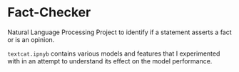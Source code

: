 # Fact-Checker
Natural Language Processing Project to identify if a statement asserts a fact or is an opinion.

`textcat.ipnyb` contains various models and features that I experimented with in an attempt to understand its effect on the model performance.
